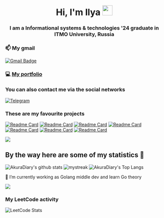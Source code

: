 <h1 align="center">Hi, I'm Ilya
<img src="https://github.com/blackcater/blackcater/raw/main/images/Hi.gif" height="32"/></h1>
<h3 align="center">I am a Informational systems & technologies '24 graduate in ITMO University, Russia</h3>

### 📫 My gmail
 [![Gmail Badge](https://img.shields.io/badge/-kroexov@gmail.com-blue?style=flat-roundedrectangle&logo=Gmail&logoColor=white&link=mailto:kroexov@gmail.com)](kroexov@gmail.com)

### 💻 [My portfolio](https://drive.google.com/drive/u/0/folders/1WWWlY0mkKMh8zzVSEutX3xAz-wE1nzHw)


### You can also contact me via the social networks

<a href="https://t.me/kroexov">
   <img top="0" src="https://img.shields.io/badge/telegram-%2320232a.svg?style=for-the-badge&logo=Telegram&logoColor=white" alt="Telegram" target="_blank" margin-left="10px">
</a>

<h3 align="left">These are my favourite projects</h3>

[![Readme Card](https://github-readme-stats.vercel.app/api/pin/?username=kroexov&repo=ludomania)](https://github.com/kroexov/ludomania)
[![Readme Card](https://github-readme-stats.vercel.app/api/pin/?username=kroexov&repo=gradeBot)](https://github.com/kroexov/gradeBot)
[![Readme Card](https://github-readme-stats.vercel.app/api/pin/?username=kroexov&repo=Graphic_project)](https://github.com/kroexov/Graphic_project)
[![Readme Card](https://github-readme-stats.vercel.app/api/pin/?username=kroexov&repo=Web_Project )](https://github.com/kroexov/Web_Project)
[![Readme Card](https://github-readme-stats.vercel.app/api/pin/?username=kroexov&repo=uncannyIDEPlugin)](https://github.com/kroexov/uncannyIDEPlugin)
[![Readme Card](https://github-readme-stats.vercel.app/api/pin/?username=kroexov&repo=team-5-account)](https://github.com/team-5-tutor-project/team-5-account)
[![Readme Card](https://github-readme-stats.vercel.app/api/pin/?username=kroexov&repo=deadlines-bot)](https://github.com/kroexov/deadlines-bot)


<a href="https://www.youtube.com/watch?v=dQw4w9WgXcQ"><img src="https://user-images.githubusercontent.com/73097560/115834477-dbab4500-a447-11eb-908a-139a6edaec5c.gif"></a>

## By the way here are some of my statistics 🚀
![AkuraDiary's github stats](https://github-readme-stats.vercel.app/api?username=kroexov&show_icons=true&theme=tokyonight)
<img src="https://github-readme-streak-stats.herokuapp.com/?user=kroexov&theme=tokyonight" alt="mystreak"/>
![AkuraDiary's Top Langs](https://github-readme-stats.vercel.app/api/top-langs/?username=kroexov&theme=tokyonight&layout=compact)

🌱 I’m currently working as Golang middle dev and learn Go theory

<a href="https://www.youtube.com/watch?v=dQw4w9WgXcQ"><img src="https://user-images.githubusercontent.com/73097560/115834477-dbab4500-a447-11eb-908a-139a6edaec5c.gif"></a>

<h3 align="left">My LeetCode activity</h3>

![LeetCode Stats](https://leetcard.jacoblin.cool/kroexov?theme=unicorn&font=Kurale&ext=heatmap)
